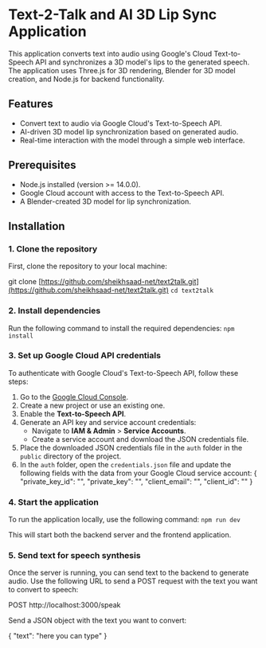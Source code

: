 # Text-2-Talk and AI 3D Lip Sync Application

This application converts text into audio using Google's Cloud Text-to-Speech API and synchronizes a 3D model's lips to the generated speech. The application uses Three.js for 3D rendering, Blender for 3D model creation, and Node.js for backend functionality.

## Features

- Convert text to audio via Google Cloud's Text-to-Speech API.
- AI-driven 3D model lip synchronization based on generated audio.
- Real-time interaction with the model through a simple web interface.

## Prerequisites

- Node.js installed (version >= 14.0.0).
- Google Cloud account with access to the Text-to-Speech API.
- A Blender-created 3D model for lip synchronization.

## Installation

### 1. Clone the repository

First, clone the repository to your local machine:

git clone [https://github.com/sheikhsaad-net/text2talk.git](https://github.com/sheikhsaad-net/text2talk.git) `cd text2talk`

### 2. Install dependencies

Run the following command to install the required dependencies: `npm install`


### 3. Set up Google Cloud API credentials

To authenticate with Google Cloud's Text-to-Speech API, follow these steps:

1. Go to the [Google Cloud Console](https://console.cloud.google.com/).
2. Create a new project or use an existing one.
3. Enable the **Text-to-Speech API**.
4. Generate an API key and service account credentials:
   - Navigate to **IAM & Admin** > **Service Accounts**.
   - Create a service account and download the JSON credentials file.
5. Place the downloaded JSON credentials file in the `auth` folder in the `public` directory of the project.
6. In the `auth` folder, open the `credentials.json` file and update the following fields with the data from your Google Cloud service account: { "private_key_id": "", "private_key": "", "client_email": "", "client_id": "" }

### 4. Start the application

To run the application locally, use the following command: `npm run dev`

This will start both the backend server and the frontend application.

### 5. Send text for speech synthesis

Once the server is running, you can send text to the backend to generate audio. Use the following URL to send a POST request with the text you want to convert to speech:

POST http://localhost:3000/speak

Send a JSON object with the text you want to convert:

{ "text": "here you can type" }







